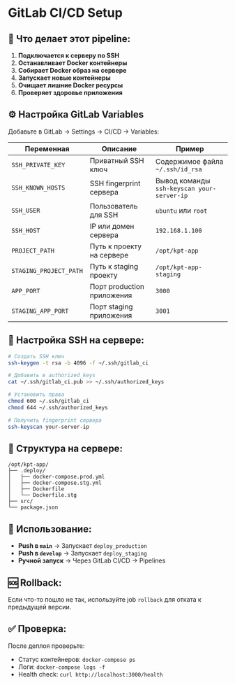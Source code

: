 # GitLab CI/CD Setup

## 🚀 Что делает этот pipeline:

1. **Подключается к серверу по SSH**
2. **Останавливает Docker контейнеры**
3. **Собирает Docker образ на сервере**
4. **Запускает новые контейнеры**
5. **Очищает лишние Docker ресурсы**
6. **Проверяет здоровье приложения**

## ⚙️ Настройка GitLab Variables

Добавьте в GitLab → Settings → CI/CD → Variables:

| Переменная | Описание | Пример |
|------------|----------|---------|
| `SSH_PRIVATE_KEY` | Приватный SSH ключ | Содержимое файла `~/.ssh/id_rsa` |
| `SSH_KNOWN_HOSTS` | SSH fingerprint сервера | Вывод команды `ssh-keyscan your-server-ip` |
| `SSH_USER` | Пользователь для SSH | `ubuntu` или `root` |
| `SSH_HOST` | IP или домен сервера | `192.168.1.100` |
| `PROJECT_PATH` | Путь к проекту на сервере | `/opt/kpt-app` |
| `STAGING_PROJECT_PATH` | Путь к staging проекту | `/opt/kpt-app-staging` |
| `APP_PORT` | Порт production приложения | `3000` |
| `STAGING_APP_PORT` | Порт staging приложения | `3001` |

## 🔑 Настройка SSH на сервере:

```bash
# Создать SSH ключ
ssh-keygen -t rsa -b 4096 -f ~/.ssh/gitlab_ci

# Добавить в authorized_keys
cat ~/.ssh/gitlab_ci.pub >> ~/.ssh/authorized_keys

# Установить права
chmod 600 ~/.ssh/gitlab_ci
chmod 644 ~/.ssh/authorized_keys

# Получить fingerprint сервера
ssh-keyscan your-server-ip
```

## 📁 Структура на сервере:

```
/opt/kpt-app/
├── .deploy/
│   ├── docker-compose.prod.yml
│   ├── docker-compose.stg.yml
│   ├── Dockerfile
│   └── Dockerfile.stg
├── src/
└── package.json
```

## 🚀 Использование:

- **Push в `main`** → Запускает `deploy_production`
- **Push в `develop`** → Запускает `deploy_staging`
- **Ручной запуск** → Через GitLab CI/CD → Pipelines

## 🆘 Rollback:

Если что-то пошло не так, используйте job `rollback` для отката к предыдущей версии.

## ✅ Проверка:

После деплоя проверьте:
- Статус контейнеров: `docker-compose ps`
- Логи: `docker-compose logs -f`
- Health check: `curl http://localhost:3000/health`
